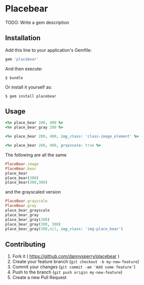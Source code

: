 # Placebear

TODO: Write a gem description

## Installation

Add this line to your application's Gemfile:

```ruby
gem 'placebear'
```

And then execute:

    $ bundle

Or install it yourself as:

    $ gem install placebear

## Usage

```ruby
<%= place_bear 200, 400 %>
<%= place_bear_gray 200 %>

<%= place_bear 200, 400, img_class: 'class-image_element' %>

<%= place_bear 200, 400, grayscale: true %>
```

The following are all the same
```ruby
PlaceBear.image
PlaceBear.bear
place_bear
place_bear(300)
place_bear(300,300)
```

and the grayscaled version
```ruby
PlaceBear.grayscale
PlaceBear.gray
place_bear_grayscale
place_bear_gray
place_bear_gray(300)
place_bear_gray(300, 300)
place_bear_gray(300,nil, img_class: 'img-place_bear')
```
## Contributing

1. Fork it ( https://github.com/dannysperry/placebear )
2. Create your feature branch (`git checkout -b my-new-feature`)
3. Commit your changes (`git commit -am 'Add some feature'`)
4. Push to the branch (`git push origin my-new-feature`)
5. Create a new Pull Request
